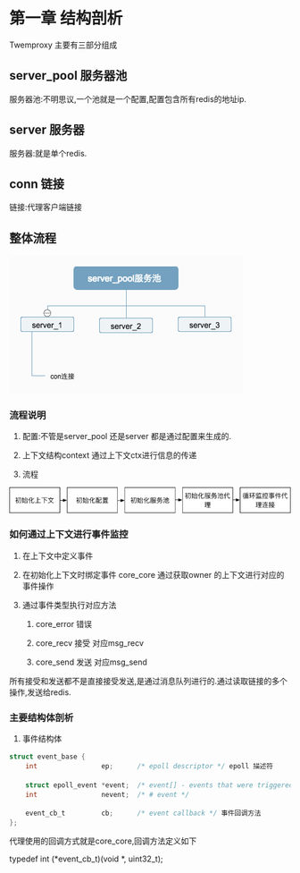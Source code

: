 # 第一章 结构剖析

Twemproxy 主要有三部分组成

## server_pool 服务器池

服务器池:不明思议,一个池就是一个配置,配置包含所有redis的地址ip.

## server 服务器

服务器:就是单个redis.

## conn 链接

链接:代理客户端链接

## 整体流程

![Image5](./../static/image/server_pool服务池.png "整体流程")

### 流程说明

1. 配置:不管是server_pool 还是server 都是通过配置来生成的.

2. 上下文结构context 通过上下文ctx进行信息的传递

3. 流程

![Image5](./../static/image/twemproxy_flow.png "整体流程")

### 如何通过上下文进行事件监控

1. 在上下文中定义事件

2. 在初始化上下文时绑定事件 core_core 通过获取owner 的上下文进行对应的事件操作

3. 通过事件类型执行对应方法

    1. core_error 错误

    2. core_recv  接受  对应msg_recv

    3. core_send  发送  对应msg_send

所有接受和发送都不是直接接受发送,是通过消息队列进行的.通过读取链接的多个操作,发送给redis.

### 主要结构体剖析

1. 事件结构体

``` c
struct event_base {
    int                ep;      /* epoll descriptor */ epoll 描述符

    struct epoll_event *event;  /* event[] - events that were triggered */
    int                nevent;  /* # event */

    event_cb_t         cb;      /* event callback */ 事件回调方法
};
```

代理使用的回调方式就是core_core,回调方法定义如下

typedef int (*event_cb_t)(void *, uint32_t);
